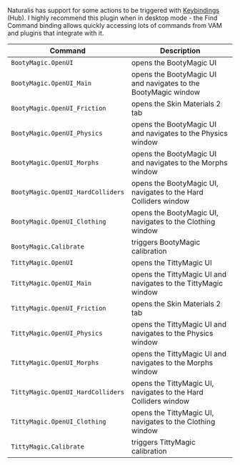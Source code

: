 Naturalis has support for some actions to be triggered with [Keybindings](https://hub.virtamate.com/resources/keybindings.4400/) (Hub). I highly recommend this plugin when in desktop mode - the Find Command binding allows quickly accessing lots of commands from VAM and plugins that integrate with it.

| Command | Description |
| --- | --- |
| `BootyMagic.OpenUI` | opens the BootyMagic UI |
| `BootyMagic.OpenUI_Main` | opens the BootyMagic UI and navigates to the BootyMagic window |
| `BootyMagic.OpenUI_Friction` | opens the Skin Materials 2 tab |
| `BootyMagic.OpenUI_Physics` | opens the BootyMagic UI and navigates to the Physics window |
| `BootyMagic.OpenUI_Morphs` | opens the BootyMagic UI and navigates to the Morphs window |
| `BootyMagic.OpenUI_HardColliders` | opens the BootyMagic UI, navigates to the Hard Colliders window |
| `BootyMagic.OpenUI_Clothing` | opens the BootyMagic UI, navigates to the Clothing window |
| `BootyMagic.Calibrate` | triggers BootyMagic calibration |
| `TittyMagic.OpenUI` | opens the TittyMagic UI |
| `TittyMagic.OpenUI_Main` | opens the TittyMagic UI and navigates to the TittyMagic window |
| `TittyMagic.OpenUI_Friction` | opens the Skin Materials 2 tab |
| `TittyMagic.OpenUI_Physics` | opens the TittyMagic UI and navigates to the Physics window |
| `TittyMagic.OpenUI_Morphs` | opens the TittyMagic UI and navigates to the Morphs window |
| `TittyMagic.OpenUI_HardColliders` | opens the TittyMagic UI, navigates to the Hard Colliders window |
| `TittyMagic.OpenUI_Clothing` | opens the TittyMagic UI, navigates to the Clothing window |
| `TittyMagic.Calibrate` | triggers TittyMagic calibration |

